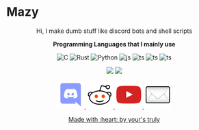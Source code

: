 <h1>Mazy</h1>
<p align="center">
Hi, I make dumb stuff like discord bots and shell scripts
</p>
<p align="center">
 <strong>Programming Languages that I mainly use</strong>
</p>
<p align="center">
 <img alt="C" src="https://img.shields.io/badge/c-%23000000.svg?&style=for-the-badge&logo=c"/>
 <img alt="Rust" src="https://img.shields.io/badge/rust-%23000000.svg?&style=for-the-badge&logo=rust"/>
 <img alt="Python" src="https://img.shields.io/badge/python-%23000000.svg?&style=for-the-badge&logo=python"/>
 <img alt="js" src="https://img.shields.io/badge/js-%23000000.svg?&style=for-the-badge&logo=javascript"/>
 <img alt="ts" src="https://img.shields.io/badge/ts-%23000000.svg?&style=for-the-badge&logo=typescript"/>
 <img alt="ts" src="https://img.shields.io/badge/lua-%23000000.svg?&style=for-the-badge&logo=lua"/>
 <img alt="ts" src="https://img.shields.io/badge/go-%23000000.svg?&style=for-the-badge&logo=go"/>
</p>
<p align="center">
 <img src="https://github-readme-stats.vercel.app/api?username=mazylol&show_icons=true&theme=nord"/>
 <img src="https://github-readme-streak-stats.herokuapp.com/?user=mazylol&theme=nord"/>
</p>
<p align="center" margin="30px">
 <span>
  <a href="https://discord.gg/CHaNsbC"><img src="images/discord.png">
 </span>
 <span>
  <a href="https://reddit.com/r/mazy"><img src="images/reddit.png">
 </span>
 <span>
  <a href="https://www.youtube.com/channel/UCTU12OQOJq55jgqM88P8q0w"><img src="images/youtube.png">
 </span>
 <span>
 <a href="mailto:mazylol@cock.li"><img src="images/mail.png">
 </span>
</p>
<p align="center" margin="30px">
 <a href="https://www.youtube.com/watch?v=dQw4w9WgXcQ">Made with :heart: by your's truly</a>
</p>